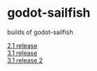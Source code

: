 # godot-sailfish
builds of godot-sailfish
 
[2.1 release](https://github.com/savegame/godot-sailfish/releases)  
[3.1 release](https://github.com/savegame/godot-sailfish/releases/tag/3.1)  
[3.1 release 2](https://github.com/savegame/godot-sailfish/releases/tag/3.1.2)
